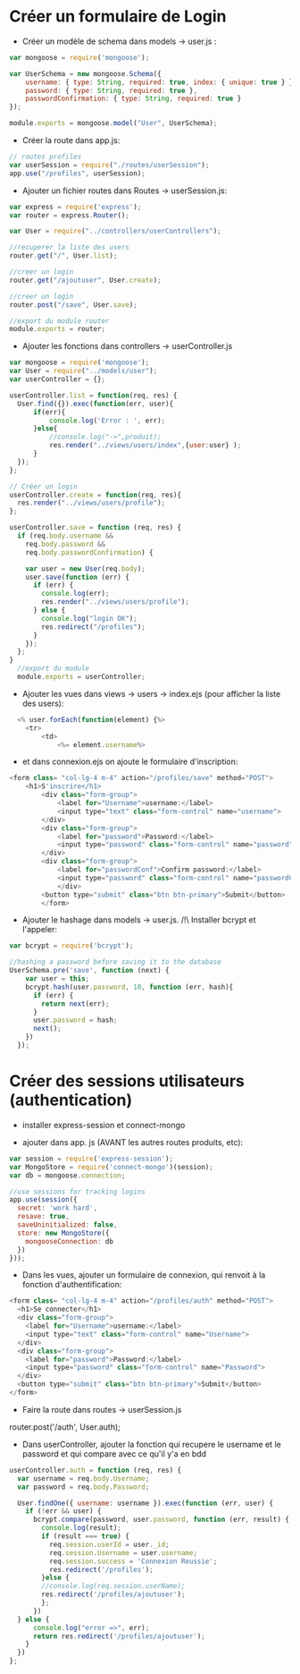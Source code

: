 # Créer un formulaire de Login

- Créer un modèle de schema dans models -> user.js :
```javascript
var mongoose = require('mongoose');

var UserSchema = new mongoose.Schema({
    username: { type: String, required: true, index: { unique: true } },
    password: { type: String, required: true },
    passwordConfirmation: { type: String, required: true }
});

module.exports = mongoose.model("User", UserSchema);
```

- Créer la route dans app.js:
```javascript
// routes profiles
var userSession = require("./routes/userSession");
app.use("/profiles", userSession);
```

 - Ajouter un fichier routes dans Routes -> userSession.js:
```javascript
var express = require('express');
var router = express.Router();

var User = require("../controllers/userControllers");

//recuperer la liste des users
router.get("/", User.list);

//creer un login
router.get("/ajoutuser", User.create);

//creer un login
router.post("/save", User.save);

//export du module router
module.exports = router;
```

- Ajouter les fonctions dans controllers -> userController.js

```javascript
var mongoose = require('mongoose');
var User = require("../models/user");
var userController = {};

userController.list = function(req, res) {
  User.find({}).exec(function(err, user){
      if(err){
          console.log('Error : ', err);
      }else{
          //console.log("->",produit);
          res.render("../views/users/index",{user:user} );
      } 
  });
};

// Créer un login
userController.create = function(req, res){
  res.render("../views/users/profile");
}; 

userController.save = function (req, res) {
  if (req.body.username &&
    req.body.password &&
    req.body.passwordConfirmation) {

    var user = new User(req.body);
    user.save(function (err) {
      if (err) {
        console.log(err);
        res.render("../views/users/profile");
      } else {
        console.log("login OK");
        res.redirect("/profiles");
      }
    });
  };
}
  //export du module
  module.exports = userController;
  ```

  - Ajouter les vues dans views -> users -> index.ejs (pour afficher la liste des users):
```javascript
  <% user.forEach(function(element) {%>
    <tr>
        <td>
            <%= element.username%>
```

- et dans connexion.ejs on ajoute le formulaire d'inscription:

```javascript
<form class= "col-lg-4 m-4" action="/profiles/save" method="POST">
    <h1>S'inscrire</h1>
        <div class="form-group">
            <label for="Username">username:</label>
            <input type="text" class="form-control" name="username">
        </div>
        <div class="form-group">
            <label for="password">Password:</label>
            <input type="password" class="form-control" name="password">
        </div>
        <div class="form-group">
            <label for="passwordConf">Confirm password:</label>
            <input type="password" class="form-control" name="passwordConfirmation">
            </div>
        <button type="submit" class="btn btn-primary">Submit</button>
        </form> 

```

- Ajouter le hashage dans models -> user.js. 
/!\ Installer bcrypt et l'appeler:

```javascript
var bcrypt = require('bcrypt');

//hashing a password before saving it to the database
UserSchema.pre('save', function (next) {
    var user = this;
    bcrypt.hash(user.password, 10, function (err, hash){
      if (err) {
        return next(err);
      }
      user.password = hash;
      next();
    })
  });
```

# Créer des sessions utilisateurs (authentication)

- installer express-session et connect-mongo

- ajouter dans app. js (AVANT les autres routes produits, etc):

```javascript
var session = require('express-session');
var MongoStore = require('connect-mongo')(session);
var db = mongoose.connection;

//use sessions for tracking logins
app.use(session({
  secret: 'work hard',
  resave: true,
  saveUninitialized: false,
  store: new MongoStore({
    mongooseConnection: db
  })
}));
```

- Dans les vues, ajouter un formulaire de connexion, qui renvoit à la fonction d'authentification:
```javascript
<form class= "col-lg-4 m-4" action="/profiles/auth" method="POST">
  <h1>Se connecter</h1>
  <div class="form-group">
    <label for="Username">username:</label>
    <input type="text" class="form-control" name="Username">
  </div>
  <div class="form-group">
    <label for="password">Password:</label>
    <input type="password" class="form-control" name="Password">
  </div>
  <button type="submit" class="btn btn-primary">Submit</button>
</form> 
```

- Faire la route dans routes -> userSession.js

router.post('/auth', User.auth);

- Dans userController, ajouter la fonction qui recupere le username et le password et qui compare avec ce qu'il y'a en bdd

```javascript
userController.auth = function (req, res) {
  var username = req.body.Username;
  var password = req.body.Password;

  User.findOne({ username: username }).exec(function (err, user) {
    if (!err && user) {
      bcrypt.compare(password, user.password, function (err, result) {
        console.log(result);
        if (result === true) {
          req.session.userId = user._id;
          req.session.Username = user.username;
          req.session.success = 'Connexion Reussie';
          res.redirect('/profiles');
        }else {
        //console.log(req.session.userName);
        res.redirect('/profiles/ajoutuser');
        };
      })
  } else {
      console.log("error =>", err);
      return res.redirect('/profiles/ajoutuser');
    }
  })
};
```


